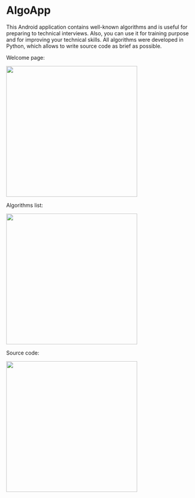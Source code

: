 # AlgoApp
This Android application contains well-known algorithms and is useful for preparing to technical interviews. Also, you can use it for training purpose and for improving your technical skills.
All algorithms were developed in Python, which allows to write source code as brief as possible. 

Welcome page:

<p align="left">
  <img src="https://i.ibb.co/D7ngYDM/Phone-Screenshot-2.png" width="350">
</p>

Algorithms list: 

<p align="left">
  <img src="https://i.ibb.co/yd9jPNn/Phone-Screenshot-3.png" width="350">
</p>

Source code:

<p align="left">
  <img src="https://i.ibb.co/TkWrMYZ/Phone-Screenshot-2333.png" width="350">
</p>
